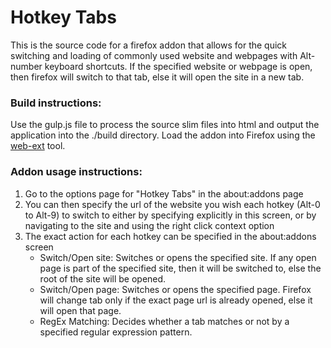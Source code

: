# Hotkey Tabs

This is the source code for a firefox addon that allows for the quick switching and loading of commonly used website and webpages with Alt-number keyboard shortcuts. If the specified website or webpage is open, then firefox will switch to that tab, else it will open the site in a new tab.

### Build instructions:
Use the gulp.js file to process the source slim files into html and output the application into the ./build directory.
Load the addon into Firefox using the [web-ext](https://extensionworkshop.com/documentation/develop/getting-started-with-web-ext/) tool.

### Addon usage instructions:
1. Go to the options page for "Hotkey Tabs" in the about:addons page
2. You can then specify the url of the website you wish each hotkey (Alt-0 to Alt-9) to switch to either by specifying explicitly in this screen, or by navigating to the site and using the right click context option
3. The exact action for each hotkey can be specified in the about:addons screen
   * Switch/Open site: Switches or opens the specified site. If any open page is part of the specified site, then it will be switched to, else the root of the site will be opened.
    * Switch/Open page: Switches or opens the specified page. Firefox will change tab only if the exact page url is already opened, else it will open that page.
    * RegEx Matching: Decides whether a tab matches or not by a specified regular expression pattern.
